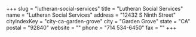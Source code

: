 +++
slug = "lutheran-social-services"
title = "Lutheran Social Services"
name = "Lutheran Social Services"
address = "12432 S Ninth Street"
cityIndexKey = "city-ca-garden-grove"
city = "Garden Grove"
state = "CA"
postal = "92840"
website = ""
phone = "714 534-6450"
fax = ""
+++
